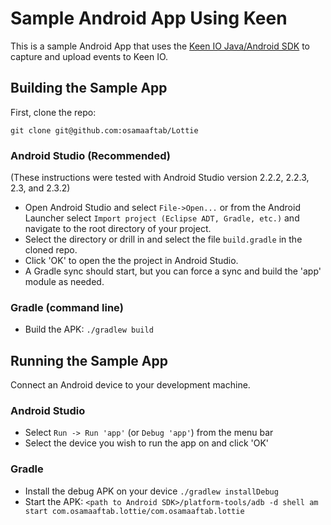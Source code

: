 Sample Android App Using Keen
=============================

This is a sample Android App that uses the [Keen IO Java/Android SDK](https://github.com/keenlabs/KeenClient-Java)
to capture and upload events to Keen IO.

## Building the Sample App

First, clone the repo:

`git clone git@github.com:osamaaftab/Lottie`

### Android Studio (Recommended)

(These instructions were tested with Android Studio version 2.2.2, 2.2.3, 2.3, and 2.3.2)

* Open Android Studio and select `File->Open...` or from the Android Launcher select `Import project (Eclipse ADT, Gradle, etc.)` and navigate to the root directory of your project.
* Select the directory or drill in and select the file `build.gradle` in the cloned repo.
* Click 'OK' to open the the project in Android Studio.
* A Gradle sync should start, but you can force a sync and build the 'app' module as needed.

### Gradle (command line)

* Build the APK: `./gradlew build`


## Running the Sample App

Connect an Android device to your development machine.

### Android Studio

* Select `Run -> Run 'app'` (or `Debug 'app'`) from the menu bar
* Select the device you wish to run the app on and click 'OK'

### Gradle

* Install the debug APK on your device `./gradlew installDebug`
* Start the APK: `<path to Android SDK>/platform-tools/adb -d shell am start com.osamaaftab.lottie/com.osamaaftab.lottie`
